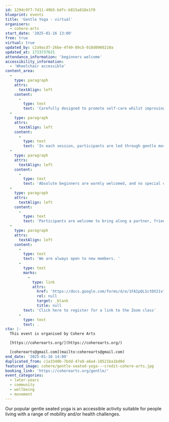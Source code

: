 ```yaml
---
id: 129dc9f7-7d11-49b5-bdfc-b815a818e1f0
blueprint: events
title: 'Gentle Yoga - virtual'
organisers:
  - cohere-arts
start_date: '2025-01-16 13:00'
free: true
virtual: true
updated_by: c2a9acd7-26be-4f49-89cb-918d0960210a
updated_at: 1733737621
attendance_information: 'beginners welcome'
accessibility_information:
  - 'Wheelchair accessible'
content_area:
  -
    type: paragraph
    attrs:
      textAlign: left
    content:
      -
        type: text
        text: 'Carefully designed to promote self-care whilst improving physical and mental wellbeing, the activity offers a gentle way to ease back into exercise.'
  -
    type: paragraph
    attrs:
      textAlign: left
    content:
      -
        type: text
        text: 'In each session, participants are led through gentle movements and poses to relaxing music, with all activity taking place seated on a chair. The lead practitioner will invite everyone to adapt how they engage according to their own individual need, offering a range of options to choose from. '
  -
    type: paragraph
    attrs:
      textAlign: left
    content:
      -
        type: text
        text: 'Absolute beginners are warmly welcomed, and no special clothing or equipment is required. '
  -
    type: paragraph
    attrs:
      textAlign: left
    content:
      -
        type: text
        text: 'Participants are welcome to bring along a partner, friend or carer.'
  -
    type: paragraph
    attrs:
      textAlign: left
    content:
      -
        type: text
        text: 'We are always open to new members. '
      -
        type: text
        marks:
          -
            type: link
            attrs:
              href: 'https://docs.google.com/forms/d/e/1FAIpQLSctDX21v7impCywbrHBScnnZlM1bQ5KHZspzHlMtRl8C3sQPQ/viewform'
              rel: null
              target: _blank
              title: null
        text: 'Click here to register for a link to the Zoom class'
      -
        type: text
        text: .
cta: |-
  This event is organised by Cohere Arts

  [https://coherearts.org/](https://coherearts.org/)

  [coherearts@gmail.com](mailto:coherearts@gmail.com)
end_date: '2025-01-16 14:00'
duplicated_from: c1a3340b-7bdd-47a8-a6a4-18521ba1bd0d
featured_image: cohere/gentle-seated-yoga---credit-cohere-arts.jpg
booking_link: 'https://coherearts.org/gentle/'
event_categories:
  - later-years
  - community
  - wellbeing
  - movement
---
```

Our popular gentle seated yoga is an accessible activity suitable for people living with a range of mobility and/or health challenges.